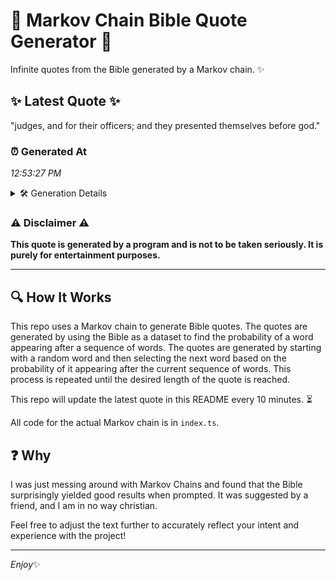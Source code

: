 # 📖 Markov Chain Bible Quote Generator 📖

Infinite quotes from the Bible generated by a Markov chain. ✨

## ✨ Latest Quote ✨
"judges, and for their officers; and they presented themselves before god."

### ⏰ Generated At
*12:53:27 PM*

<details>
    <summary>🛠️ Generation Details</summary>
    <p>
        <strong>🌱 Seed:</strong> judges,<br>
        <strong>🔄 Iterations:</strong> 10<br>
        <strong>📜 Context History:</strong><br>[ judges, ]: and<br>[ judges,, and ]: for<br>[ judges,, and, for ]: their<br>[ judges,, and, for, their ]: officers;<br>[ judges,, and, for, their, officers; ]: and<br>[ judges,, and, for, their, officers;, and ]: they<br>[ and, for, their, officers;, and, they ]: presented<br>[ for, their, officers;, and, they, presented ]: themselves<br>[ their, officers;, and, they, presented, themselves ]: before<br>[ officers;, and, they, presented, themselves, before ]: god.<br>
    </p>
</details>

### ⚠️ Disclaimer ⚠️
**This quote is generated by a program and is not to be taken seriously. It is purely for entertainment purposes.**

---

## 🔍 How It Works

This repo uses a Markov chain to generate Bible quotes. The quotes are generated by using the Bible as a dataset to find the probability of a word appearing after a sequence of words. The quotes are generated by starting with a random word and then selecting the next word based on the probability of it appearing after the current sequence of words. This process is repeated until the desired length of the quote is reached.

This repo will update the latest quote in this README every 10 minutes. ⏳

All code for the actual Markov chain is in `index.ts`.

## ❓ Why

I was just messing around with Markov Chains and found that the Bible surprisingly yielded good results when prompted. 
It was suggested by a friend, and I am in no way christian.

Feel free to adjust the text further to accurately reflect your intent and experience with the project!

---

*Enjoy*✨
